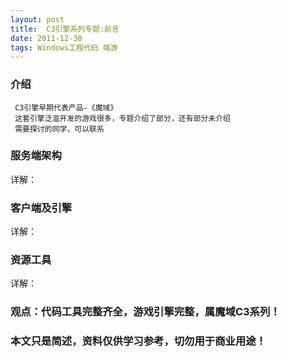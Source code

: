```yaml
---
layout: post
title:  C3引擎系列专题:前言
date: 2011-12-30
tags: Windows工程代码 端游
---
```



### 介绍

	 C3引擎早期代表产品-《魔域》
	 这套引擎泛滥开发的游戏很多，专题介绍了部分，还有部分未介绍
	 需要探讨的同学，可以联系


### 服务端架构

详解：

### 客户端及引擎

详解：

### 资源工具

详解：


### 观点：代码工具完整齐全，游戏引擎完整，属魔域C3系列！


### 本文只是简述，资料仅供学习参考，切勿用于商业用途！